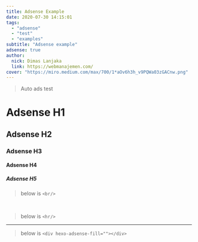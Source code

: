```yaml
---
title: Adsense Example
date: 2020-07-30 14:15:01
tags:
  - "adsense"
  - "test"
  - "examples"
subtitle: "Adsense example"
adsense: true
author:
  nick: Dimas Lanjaka
  link: https://webmanajemen.com/
cover: "https://miro.medium.com/max/700/1*aOv6h3h_v9PQWa03zGACnw.png"
---
```


> Auto ads test

# Adsense H1
## Adsense H2
### Adsense H3
#### Adsense H4
##### Adsense H5

> below is `<br/>`

<br/>

> below is `<hr/>`

<hr/>

> below is `<div hexo-adsense-fill=""></div>`

<div hexo-adsense-fill=""></div>